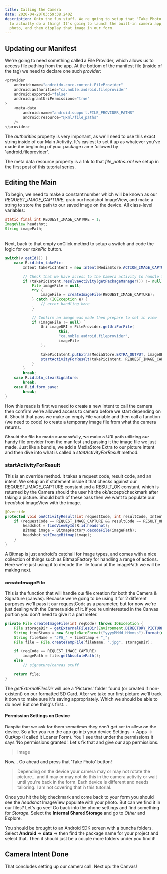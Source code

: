 ```yaml
---
title: Calling the Camera
date: 2020-04-20T03:59:38.240Z
description: Onto the fun stuff. We're going to setup that 'Take Photo' button
  to actually do a thing! It's going to launch the built-in camera app, take a
  photo, and then display that image in our form.
---
```

## Updating our Manifest

We're going to need something called a File Provider, which allows us to access file pathing from the app. At the bottom of the manifest file (inside of the <application> tag) we need to declare one such *provider*:

```java
<provider
    android:name="androidx.core.content.FileProvider"
    android:authorities="ca.noble.android.fileprovider"
    android:exported="false"
    android:grantUriPermissions="true"
>    
    <meta-data
        android:name="android.support.FILE_PROVIDER_PATHS"
        android:resource="@xml/file_paths" 
    />
</provider>
```

The *authorities* property is very important, as we'll need to use this exact string inside of our Main Activity. It's easiest to set it up as whatever you've made the beginning of your package name followed by 'android.fileprovider'.

The meta data resource property is a link to that *file_paths.xml* we setup in the first post of this tutorial series.


## Editing the Main

To begin, we need to make a constant number which will be known as our *REQUEST_IMAGE_CAPTURE*, grab our headshot ImageView, and make a string to store the path to our saved image on the device. All class-level variables:

```java
static final int REQUEST_IMAGE_CAPTURE = 1;
ImageView headshot;
String imagePath;
```
\
Next, back to that empty onClick method to setup a switch and code the logic for our *takePic* button.

```java
switch(v.getId()) {
    case R.id.btn_takePic:
        Intent takePicIntent = new Intent(MediaStore.ACTION_IMAGE_CAPTURE);

        // Check that we have access to the Camera activity to handle the intent
        if (takePicIntent.resolveActivity(getPackageManager()) != null) {
            File imageFile = null;
            try {
                imageFile = createImageFile(REQUEST_IMAGE_CAPTURE);
            } catch (IOException e) {
                // error handling here
            }

            // Confirm an image was made then prepare to set in view
            if (imageFile != null) {
                Uri imageURI = FileProvider.getUriForFile(
                        this,
                        "ca.noble.android.fileprovider",
                        imageFile
                );

                takePicIntent.putExtra(MediaStore.EXTRA_OUTPUT, imageURI);
                startActivityForResult(takePicIntent, REQUEST_IMAGE_CAPTURE);
            }
        }
        break;
    case R.id.btn_clearSignature:
        break;
    case R.id.form_save:
        break;
}
```
How this reads is first we need to create a new Intent to call the camera then confirm we're allowed access to camera before we start depending on it. Should that pass we make an empty File variable and then call a function (we need to code) to create a temporary image file from what the camera returns.

Should the file be made successfully, we make a URI path utilizing our handy file provider from the manifest and passing it the image file we just made. Just like a bundle, we add a MediaStore Extra to our picture intent and then dive into what is called a *startActivityForResult* method.

### startActivityForResult

This is an override method. It takes a request code, result code, and an intent. We setup an if statement inside it that checks against our REQUEST_IMAGE_CAPTURE constant and a RESULT_OK constant, which is returned by the Camera should the user hit the ok/accept/checkmark after taking a picture. Should both of these pass then we want to populate our *headshot* ImageView with the image.

```java
@Override
protected void onActivityResult(int requestCode, int resultCode, Intent data) {
    if (requestCode == REQUEST_IMAGE_CAPTURE && resultCode == RESULT_OK) {
        headshot = findViewById(R.id.headshot);
        Bitmap image = BitmapFactory.decodeFile(imagePath);
        headshot.setImageBitmap(image);
    }
}
```
A Bitmap is just android's catchall for image types, and comes with a nice collection of things such as BitmapFactory for handling a range of actions. Here we're just using it to decode the file found at the imagePath we will be making next.

### createImageFile

This is the function that will handle our file creation for both the Camera & Signature (canvas). Because we're going to be using it for 2 different purposes we'll pass it our requestCode as a parameter, but for now we're just dealing with the Camera side of it. If you're uninterested in the Canvas portion you don't need to give it a parameter.

```java
private File createImageFile(int reqCode) throws IOException {
    File storageDir = getExternalFilesDir(Environment.DIRECTORY_PICTURES);
    String timeStamp = new SimpleDateFormat("yyyyMMdd_HHmmss").format(new Date());
    String fileName = "JPG_" + timeStamp + "_";
    File file = File.createTempFile(fileName, ".jpg", storageDir);

    if (reqCode == REQUEST_IMAGE_CAPTURE)
        imagePath = file.getAbsolutePath();
    else
        // signature/canvas stuff

    return file;
}
```
The *getExternalFilesDir* will use a 'Pictures' folder found (or created if non-existent) on our formatted SD Card. After we take our first picture we'll track it down to make sure it's saving appropriately. Which we should be able to do now! But one thing's first...

#### Permission Settings on Device
Despite that we ask for them sometimes they don't get set to allow on the device. So after you run the app go into your device Settings -> Apps -> OurApp (I called it Loaner Form). You'll see that under the permissions it says 'No permissions granted'. Let's fix that and give our app permissions.

> image

Now... Go ahead and press that 'Take Photo' button!
> Depending on the device your camera may or may not rotate the picture... and it may or may not do this in the camera activity or wait until you're back in the form. Each device is different and needs tailoring. I am not covering that in this tutorial.

Once you hit the big checkmark and come back to your form you should see the *headshot* ImageView populate with your photo. But can we find it in our files? Let's go see! Go back into the phone settings and find something for *Storage*. Select the **Internal Shared Storage** and go to *Other* and Explore.

You should be brought to an Android SDK screen with a buncha folders. Select **Android** -> **data** -> then find the package name for your project and select that. Then it should just be a couple more folders under you find it!

## Camera Intent Done
That concludes setting up our camera call. Next up: the Canvas!